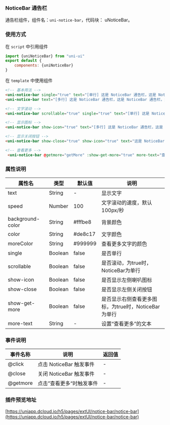 ### NoticeBar 通告栏

通告栏组件，组件名：``uni-notice-bar``，代码块： uNoticeBar。

### 使用方式

在 ``script`` 中引用组件 

```javascript
import {uniNoticeBar} from "uni-ui"
export default {
    components: {uniNoticeBar}
}
```

在 ``template`` 中使用组件

```html
<!-- 基本用法 -->
<uni-notice-bar single="true" text="[单行] 这是 NoticeBar 通告栏，这是 NoticeBar 通告栏，这是 NoticeBar 通告栏"></uni-notice-bar>
<uni-notice-bar text="[多行] 这是 NoticeBar 通告栏，这是 NoticeBar 通告栏，这是 NoticeBar 通告栏，这是 NoticeBar 通告栏"></uni-notice-bar>

<!-- 文字滚动 -->
<uni-notice-bar scrollable="true" single="true" text="[单行] 这是 NoticeBar 通告栏，这是 NoticeBar 通告栏，这是 NoticeBar 通告栏"></uni-notice-bar>

<!-- 显示图标 -->
<uni-notice-bar show-icon="true" text="[多行] 这是 NoticeBar 通告栏，这是 NoticeBar 通告栏，这是 NoticeBar 通告栏这是 NoticeBar 通告栏，这是 NoticeBar 通告栏，这是 NoticeBar 通告栏"></uni-notice-bar>

<!-- 显示关闭按钮 -->
<uni-notice-bar show-close="true" show-icon="true" text="这是 NoticeBar 通告栏，这是 NoticeBar 通告栏，这是 NoticeBar 通告栏"></uni-notice-bar>

<!-- 查看更多 -->
 <uni-notice-bar @getmore="getMore" :show-get-more="true" more-text="查看更多" single="true" text="[单行] 这是 NoticeBar 通告栏，这是 NoticeBar 通告栏，这是 NoticeBar 通告栏"></uni-notice-bar>
```


### 属性说明

|属性名				|类型	|默认值	|说明												|
|---				|----	|---	|---												|
|text				|String	|-		|显示文字											|
|speed				|Number	|100	|文字滚动的速度，默认100px/秒						|
|background-color	|String	|#fffbe8|背景颜色											|
|color				|String	|#de8c17|文字颜色											|
|moreColor			|String	|#999999|查看更多文字的颜色									|
|single				|Boolean|false	|是否单行											|
|scrollable			|Boolean|false	|是否滚动，为true时，NoticeBar为单行				|
|show-icon			|Boolean|false	|是否显示左侧喇叭图标								|
|show-close			|Boolean|false	|是否显示左侧关闭按钮								|
|show-get-more		|Boolean|false	|是否显示右侧查看更多图标，为true时，NoticeBar为单行|
|more-text			|String	|-		|设置“查看更多”的文本								|

### 事件说明

|事件名称	|说明						|返回值	|
|---		|---						|---	|
|@click		|点击 NoticeBar 触发事件	|-		|
|@close		|关闭 NoticeBar 触发事件	|-		|
|@getmore	|点击”查看更多“时触发事件	|-		|

### 插件预览地址

[https://uniapp.dcloud.io/h5/pages/extUI/notice-bar/notice-bar](https://uniapp.dcloud.io/h5/pages/extUI/notice-bar/notice-bar)